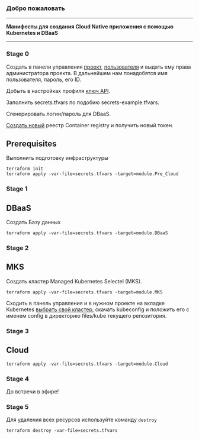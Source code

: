 ### Добро пожаловать

----

**Манифесты для создания Cloud Native приложения c помощью Kubernetes и DBaaS**

----

### Stage 0

Создать в панели управления [проект](https://docs.selectel.ru/cloud/servers/about/projects/#создать-проект), [пользователя](https://docs.selectel.ru/cloud/servers/about/projects/#добавить-пользователя-с-доступом-к-проекту) и выдать ему права администратора проекта.
В дальнейшем нам понадобятся имя пользователя, пароль, его ID.

Добыть в настройках профиля [ключ API](https://docs.selectel.ru/control-panel-actions/account/api-keys/).

Заполнить secrets.tfvars по подобию secrets-example.tfvars.

Сгенерировать логин/пароль для DBaaS.

[Создать новый](https://docs.selectel.ru/cloud/craas/quickstart/) реестр Container registry и получить новый токен.

## Prerequisites

Выполнить подготовку инфраструктуры

```
terraform init
terraform apply -var-file=secrets.tfvars -target=module.Pre_Cloud

```

### Stage 1

## DBaaS

Создать Базу данных

```
terraform apply -var-file=secrets.tfvars -target=module.DBaaS

```

### Stage 2

## MKS

Создать кластер Managed Kubernetes Selectel (MKS).

```
terraform apply -var-file=secrets.tfvars -target=module.MKS

```

Сходить в панель управления и в нужном проекте на вкладке Kubernetes [выбрать свой кластер](https://my.selectel.ru/vpc/), скачать kubeconfig и положить его с именем config в директорию files/kube текущего репозитория.


### Stage 3

## Cloud

```
terraform apply -var-file=secrets.tfvars -target=module.Cloud

```

### Stage 4

До встречи в эфире!

### Stage 5

Для удаления всех ресурсов используйте команду `destroy`

```
terraform destroy -var-file=secrets.tfvars
```
